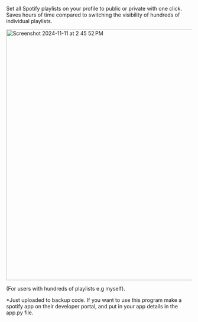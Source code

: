 Set all Spotify playlists on your profile to public or private with one click.
Saves hours of time compared to switching the visibility of hundreds of individual playlists.

<img width="678" alt="Screenshot 2024-11-11 at 2 45 52 PM" src="https://github.com/user-attachments/assets/a0073439-96f3-46ae-9b60-8e541a7089a9">

(For users with hundreds of playlists e.g myself).

*Just uploaded to backup code. If you want to use this program make a spotify app on their developer portal, and put in your app details in the app.py file.

